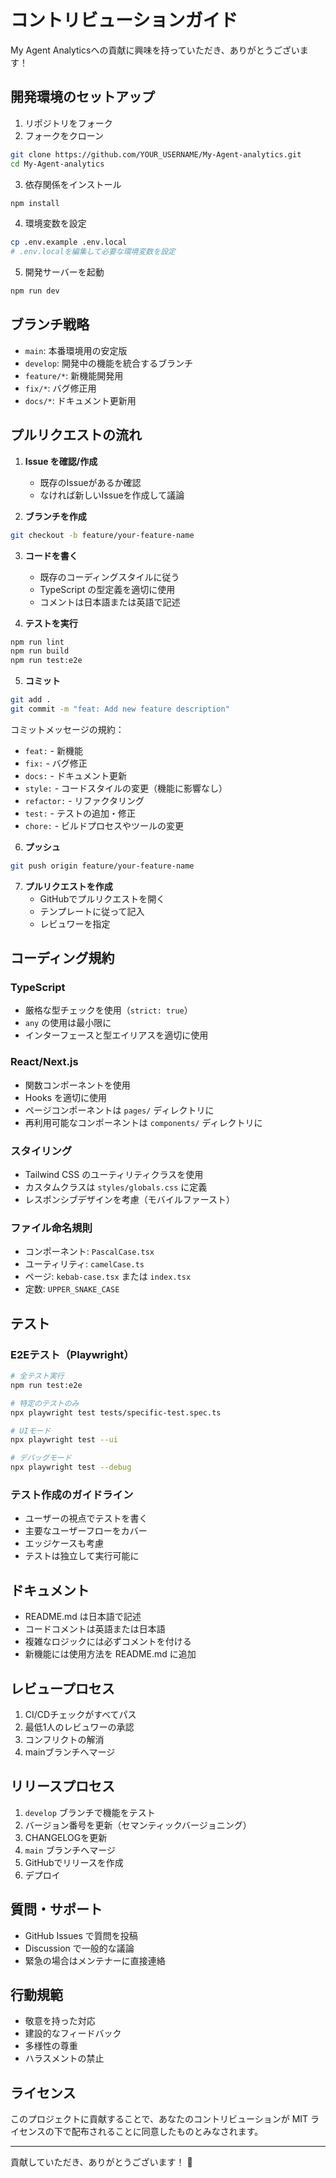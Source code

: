 # コントリビューションガイド

My Agent Analyticsへの貢献に興味を持っていただき、ありがとうございます！

## 開発環境のセットアップ

1. リポジトリをフォーク
2. フォークをクローン
```bash
git clone https://github.com/YOUR_USERNAME/My-Agent-analytics.git
cd My-Agent-analytics
```

3. 依存関係をインストール
```bash
npm install
```

4. 環境変数を設定
```bash
cp .env.example .env.local
# .env.localを編集して必要な環境変数を設定
```

5. 開発サーバーを起動
```bash
npm run dev
```

## ブランチ戦略

- `main`: 本番環境用の安定版
- `develop`: 開発中の機能を統合するブランチ
- `feature/*`: 新機能開発用
- `fix/*`: バグ修正用
- `docs/*`: ドキュメント更新用

## プルリクエストの流れ

1. **Issue を確認/作成**
   - 既存のIssueがあるか確認
   - なければ新しいIssueを作成して議論

2. **ブランチを作成**
```bash
git checkout -b feature/your-feature-name
```

3. **コードを書く**
   - 既存のコーディングスタイルに従う
   - TypeScript の型定義を適切に使用
   - コメントは日本語または英語で記述

4. **テストを実行**
```bash
npm run lint
npm run build
npm run test:e2e
```

5. **コミット**
```bash
git add .
git commit -m "feat: Add new feature description"
```

コミットメッセージの規約：
- `feat:` - 新機能
- `fix:` - バグ修正
- `docs:` - ドキュメント更新
- `style:` - コードスタイルの変更（機能に影響なし）
- `refactor:` - リファクタリング
- `test:` - テストの追加・修正
- `chore:` - ビルドプロセスやツールの変更

6. **プッシュ**
```bash
git push origin feature/your-feature-name
```

7. **プルリクエストを作成**
   - GitHubでプルリクエストを開く
   - テンプレートに従って記入
   - レビュワーを指定

## コーディング規約

### TypeScript
- 厳格な型チェックを使用（`strict: true`）
- `any` の使用は最小限に
- インターフェースと型エイリアスを適切に使用

### React/Next.js
- 関数コンポーネントを使用
- Hooks を適切に使用
- ページコンポーネントは `pages/` ディレクトリに
- 再利用可能なコンポーネントは `components/` ディレクトリに

### スタイリング
- Tailwind CSS のユーティリティクラスを使用
- カスタムクラスは `styles/globals.css` に定義
- レスポンシブデザインを考慮（モバイルファースト）

### ファイル命名規則
- コンポーネント: `PascalCase.tsx`
- ユーティリティ: `camelCase.ts`
- ページ: `kebab-case.tsx` または `index.tsx`
- 定数: `UPPER_SNAKE_CASE`

## テスト

### E2Eテスト（Playwright）
```bash
# 全テスト実行
npm run test:e2e

# 特定のテストのみ
npx playwright test tests/specific-test.spec.ts

# UIモード
npx playwright test --ui

# デバッグモード
npx playwright test --debug
```

### テスト作成のガイドライン
- ユーザーの視点でテストを書く
- 主要なユーザーフローをカバー
- エッジケースも考慮
- テストは独立して実行可能に

## ドキュメント

- README.md は日本語で記述
- コードコメントは英語または日本語
- 複雑なロジックには必ずコメントを付ける
- 新機能には使用方法を README.md に追加

## レビュープロセス

1. CI/CDチェックがすべてパス
2. 最低1人のレビュワーの承認
3. コンフリクトの解消
4. mainブランチへマージ

## リリースプロセス

1. `develop` ブランチで機能をテスト
2. バージョン番号を更新（セマンティックバージョニング）
3. CHANGELOGを更新
4. `main` ブランチへマージ
5. GitHubでリリースを作成
6. デプロイ

## 質問・サポート

- GitHub Issues で質問を投稿
- Discussion で一般的な議論
- 緊急の場合はメンテナーに直接連絡

## 行動規範

- 敬意を持った対応
- 建設的なフィードバック
- 多様性の尊重
- ハラスメントの禁止

## ライセンス

このプロジェクトに貢献することで、あなたのコントリビューションが MIT ライセンスの下で配布されることに同意したものとみなされます。

---

貢献していただき、ありがとうございます！ 🎉
